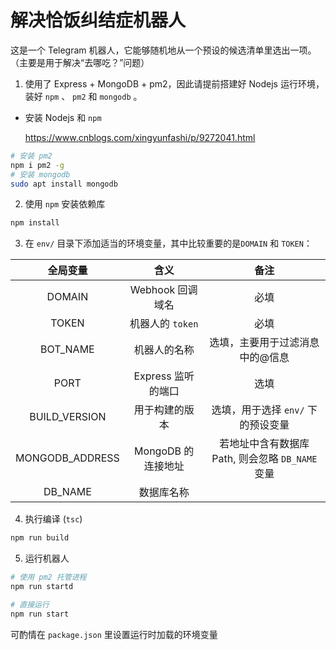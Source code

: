 # 解决恰饭纠结症机器人

这是一个 Telegram 机器人，它能够随机地从一个预设的候选清单里选出一项。（主要是用于解决“去哪吃？”问题）

1. 使用了 Express + MongoDB + pm2，因此请提前搭建好 Nodejs 运行环境，装好 `npm` 、 `pm2` 和 `mongodb` 。

  * 安装 Nodejs 和 `npm`

     https://www.cnblogs.com/xingyunfashi/p/9272041.html 

```bash
# 安装 pm2
npm i pm2 -g
# 安装 mongodb
sudo apt install mongodb
```

2. 使用 `npm` 安装依赖库

```bash
npm install
```

3. 在 `env/` 目录下添加适当的环境变量，其中比较重要的是`DOMAIN` 和 `TOKEN`：

|    全局变量     |        含义        |                       备注                       |
| :-------------: | :----------------: | :----------------------------------------------: |
|     DOMAIN      |  Webhook 回调域名  |                       必填                       |
|      TOKEN      |  机器人的 `token`  |                       必填                       |
|    BOT_NAME     |    机器人的名称    |         选填，主要用于过滤消息中的@信息          |
|      PORT       | Express 监听的端口 |                       选填                       |
|  BUILD_VERSION  |   用于构建的版本   |        选填，用于选择 `env/` 下的预设变量        |
| MONGODB_ADDRESS | MongoDB 的连接地址 | 若地址中含有数据库 Path, 则会忽略 `DB_NAME` 变量 |
|     DB_NAME     |     数据库名称     |                                                  |

4. 执行编译 (`tsc`)

```bash
npm run build
```

5. 运行机器人

```bash
# 使用 pm2 托管进程
npm run startd

# 直接运行
npm run start
```

可酌情在 `package.json` 里设置运行时加载的环境变量




